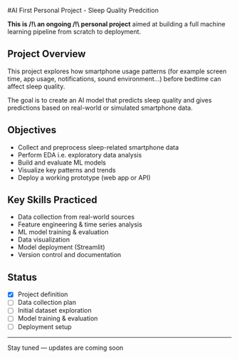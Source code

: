 #AI First  Personal Project - Sleep Quality Predcition

 **This is /!\ an ongoing /!\ personal project** aimed at building a full machine learning pipeline from scratch to deployment.

## Project Overview

This project explores how smartphone usage patterns (for example  screen time, app usage, notifications, sound environment...) before bedtime can affect sleep quality. 

The goal is to create an AI model that predicts sleep quality and gives predictions based on real-world or simulated smartphone data.

## Objectives

- Collect and preprocess sleep-related smartphone data
- Perform EDA i.e. exploratory data analysis
- Build and evaluate ML models
- Visualize key patterns and trends
- Deploy a working prototype (web app or API)

## Key Skills Practiced

- Data collection from real-world sources
- Feature engineering & time series analysis
- ML model training & evaluation
- Data visualization
- Model deployment (Streamlit)
- Version control and documentation

##  Status

- [x] Project definition
- [ ] Data collection plan
- [ ] Initial dataset exploration
- [ ] Model training & evaluation
- [ ] Deployment setup

---                                                

Stay tuned — updates are coming soon
